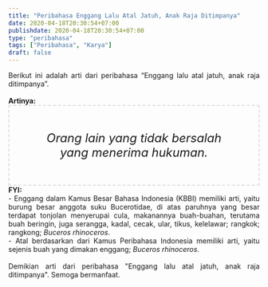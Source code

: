 ```yaml
---
title: "Peribahasa Enggang Lalu Atal Jatuh, Anak Raja Ditimpanya"
date: 2020-04-18T20:30:54+07:00
publishdate: 2020-04-18T20:30:54+07:00
type: "peribahasa"
tags: ["Peribahasa", "Karya"]
draft: false
---
```


<div dir="ltr" style="text-align: left;" trbidi="on"><div style="text-align: justify;">Berikut ini adalah arti dari peribahasa “Enggang lalu atal jatuh, anak raja ditimpanya”.</div><br /><div style="text-align: justify;"><b>Artinya:</b></div><div style="border: 2px dashed #ddd; font-size: 24px; height: auto; margin: 0 auto; padding: 50px; text-align: center; width: auto;"><i>Orang lain yang tidak bersalah yang menerima hukuman.</i></div><div style="text-align: justify;"><b>FYI:</b><br /> - Enggang dalam Kamus Besar Bahasa Indonesia (KBBI) memiliki arti, yaitu burung besar anggota suku Bucerotidae, di atas paruhnya yang besar terdapat tonjolan menyerupai cula, makanannya buah-buahan, terutama buah beringin, juga serangga, kadal, cecak, ular, tikus, kelelawar; rangkok; rangkong; <i>Buceros rhinoceros</i>.<br /> - Atal berdasarkan dari Kamus Peribahasa Indonesia memiliki arti, yaitu sejenis buah yang dimakan enggang; <i>Buceros rhinoceros</i>.<br /><br /></div><div style="text-align: justify;">Demikian arti dari peribahasa "Enggang lalu atal jatuh, anak raja ditimpanya". Semoga bermanfaat.</div></div>
